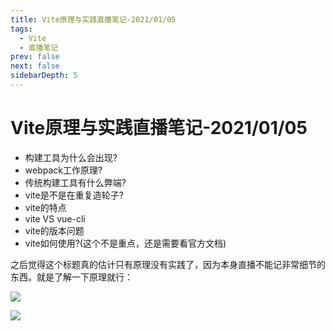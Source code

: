 ```yaml
---
title: Vite原理与实践直播笔记-2021/01/05
tags: 
  - Vite
  - 直播笔记
prev: false
next: false
sidebarDepth: 5
---
```


# Vite原理与实践直播笔记-2021/01/05

- 构建工具为什么会出现?
- webpack工作原理?
- 传统构建工具有什么弊端?
- vite是不是在重复造轮子?
- vite的特点
- vite VS vue-cli
- vite的版本问题
- vite如何使用?(这个不是重点，还是需要看官方文档)

之后觉得这个标题真的估计只有原理没有实践了，因为本身直播不能记非常细节的东西。就是了解一下原理就行：

![](https://p1-juejin.byteimg.com/tos-cn-i-k3u1fbpfcp/602643dd552140788003d681844ca6c6~tplv-k3u1fbpfcp-watermark.image)

![](https://p3-juejin.byteimg.com/tos-cn-i-k3u1fbpfcp/8896af06c3c841fb969688afd78d885e~tplv-k3u1fbpfcp-watermark.image)

